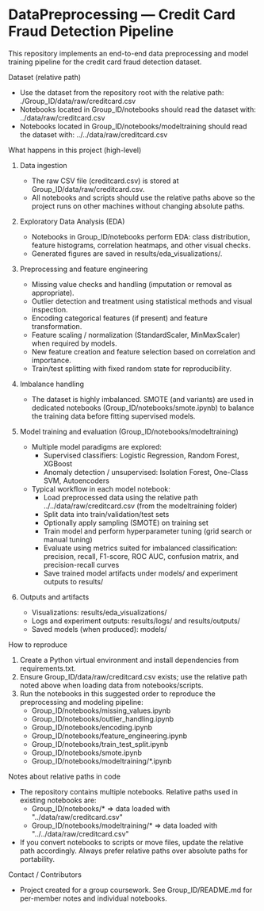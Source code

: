 # DataPreprocessing — Credit Card Fraud Detection Pipeline

This repository implements an end-to-end data preprocessing and model training pipeline for the credit card fraud detection dataset.

Dataset (relative path)
- Use the dataset from the repository root with the relative path: ./Group_ID/data/raw/creditcard.csv
- Notebooks located in Group_ID/notebooks should read the dataset with: ../data/raw/creditcard.csv
- Notebooks located in Group_ID/notebooks/modeltraining should read the dataset with: ../../data/raw/creditcard.csv

What happens in this project (high-level)

1. Data ingestion
   - The raw CSV file (creditcard.csv) is stored at Group_ID/data/raw/creditcard.csv.
   - All notebooks and scripts should use the relative paths above so the project runs on other machines without changing absolute paths.

2. Exploratory Data Analysis (EDA)
   - Notebooks in Group_ID/notebooks perform EDA: class distribution, feature histograms, correlation heatmaps, and other visual checks.
   - Generated figures are saved in results/eda_visualizations/.

3. Preprocessing and feature engineering
   - Missing value checks and handling (imputation or removal as appropriate).
   - Outlier detection and treatment using statistical methods and visual inspection.
   - Encoding categorical features (if present) and feature transformation.
   - Feature scaling / normalization (StandardScaler, MinMaxScaler) when required by models.
   - New feature creation and feature selection based on correlation and importance.
   - Train/test splitting with fixed random state for reproducibility.

4. Imbalance handling
   - The dataset is highly imbalanced. SMOTE (and variants) are used in dedicated notebooks (Group_ID/notebooks/smote.ipynb) to balance the training data before fitting supervised models.

5. Model training and evaluation (Group_ID/notebooks/modeltraining)
   - Multiple model paradigms are explored:
     - Supervised classifiers: Logistic Regression, Random Forest, XGBoost
     - Anomaly detection / unsupervised: Isolation Forest, One-Class SVM, Autoencoders
   - Typical workflow in each model notebook:
     - Load preprocessed data using the relative path ../../data/raw/creditcard.csv (from the modeltraining folder)
     - Split data into train/validation/test sets
     - Optionally apply sampling (SMOTE) on training set
     - Train model and perform hyperparameter tuning (grid search or manual tuning)
     - Evaluate using metrics suited for imbalanced classification: precision, recall, F1-score, ROC AUC, confusion matrix, and precision-recall curves
     - Save trained model artifacts under models/ and experiment outputs to results/

6. Outputs and artifacts
   - Visualizations: results/eda_visualizations/
   - Logs and experiment outputs: results/logs/ and results/outputs/
   - Saved models (when produced): models/

How to reproduce

1. Create a Python virtual environment and install dependencies from requirements.txt.
2. Ensure Group_ID/data/raw/creditcard.csv exists; use the relative path noted above when loading data from notebooks/scripts.
3. Run the notebooks in this suggested order to reproduce the preprocessing and modeling pipeline:
   - Group_ID/notebooks/missing_values.ipynb
   - Group_ID/notebooks/outlier_handling.ipynb
   - Group_ID/notebooks/encoding.ipynb
   - Group_ID/notebooks/feature_engineering.ipynb
   - Group_ID/notebooks/train_test_split.ipynb
   - Group_ID/notebooks/smote.ipynb
   - Group_ID/notebooks/modeltraining/*.ipynb

Notes about relative paths in code
- The repository contains multiple notebooks. Relative paths used in existing notebooks are:
  - Group_ID/notebooks/*  => data loaded with "../data/raw/creditcard.csv"
  - Group_ID/notebooks/modeltraining/* => data loaded with "../../data/raw/creditcard.csv"
- If you convert notebooks to scripts or move files, update the relative path accordingly. Always prefer relative paths over absolute paths for portability.

Contact / Contributors
- Project created for a group coursework. See Group_ID/README.md for per-member notes and individual notebooks.


